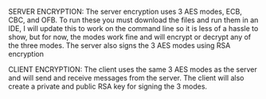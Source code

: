 SERVER ENCRYPTION: 
The server encryption uses 3 AES modes, ECB, CBC, and OFB. To run these you must download the files and run them in an IDE, I will update this to work on the command line so it is less of a hassle to show, but for now, the modes work fine and will encrypt or decrypt any of the three modes. The server also signs the 3 AES modes using RSA encryption

CLIENT ENCRYPTION:
The client uses the same 3 AES modes as the server and will send and receive messages from the server. The client will also create a private and public RSA key for signing the 3 modes.
